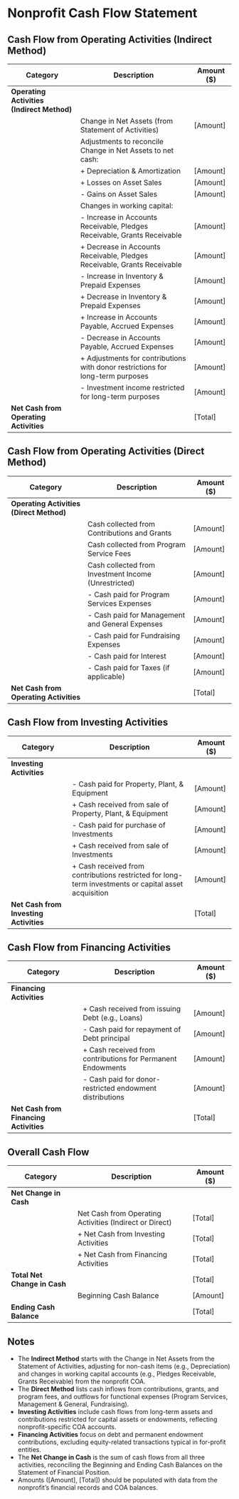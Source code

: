 # Nonprofit Cash Flow Statement

## Cash Flow from Operating Activities (Indirect Method)

| **Category**                              | **Description**                                    | **Amount ($)** |
|-------------------------------------------|----------------------------------------------------|----------------|
| **Operating Activities (Indirect Method)** |                                                    |                |
|                                           | Change in Net Assets (from Statement of Activities) | [Amount]       |
|                                           | Adjustments to reconcile Change in Net Assets to net cash: |                |
|                                           | + Depreciation & Amortization                     | [Amount]       |
|                                           | + Losses on Asset Sales                          | [Amount]       |
|                                           | - Gains on Asset Sales                           | [Amount]       |
|                                           | Changes in working capital:                       |                |
|                                           | - Increase in Accounts Receivable, Pledges Receivable, Grants Receivable | [Amount]       |
|                                           | + Decrease in Accounts Receivable, Pledges Receivable, Grants Receivable | [Amount]       |
|                                           | - Increase in Inventory & Prepaid Expenses        | [Amount]       |
|                                           | + Decrease in Inventory & Prepaid Expenses       | [Amount]       |
|                                           | + Increase in Accounts Payable, Accrued Expenses | [Amount]       |
|                                           | - Decrease in Accounts Payable, Accrued Expenses | [Amount]       |
|                                           | + Adjustments for contributions with donor restrictions for long-term purposes | [Amount]       |
|                                           | - Investment income restricted for long-term purposes | [Amount]       |
| **Net Cash from Operating Activities**    |                                                    | [Total]        |

## Cash Flow from Operating Activities (Direct Method)

| **Category**                              | **Description**                                    | **Amount ($)** |
|-------------------------------------------|----------------------------------------------------|----------------|
| **Operating Activities (Direct Method)**  |                                                    |                |
|                                           | Cash collected from Contributions and Grants      | [Amount]       |
|                                           | Cash collected from Program Service Fees          | [Amount]       |
|                                           | Cash collected from Investment Income (Unrestricted) | [Amount]       |
|                                           | - Cash paid for Program Services Expenses         | [Amount]       |
|                                           | - Cash paid for Management and General Expenses   | [Amount]       |
|                                           | - Cash paid for Fundraising Expenses              | [Amount]       |
|                                           | - Cash paid for Interest                          | [Amount]       |
|                                           | - Cash paid for Taxes (if applicable)             | [Amount]       |
| **Net Cash from Operating Activities**    |                                                    | [Total]        |

## Cash Flow from Investing Activities

| **Category**                              | **Description**                                    | **Amount ($)** |
|-------------------------------------------|----------------------------------------------------|----------------|
| **Investing Activities**                  |                                                    |                |
|                                           | - Cash paid for Property, Plant, & Equipment      | [Amount]       |
|                                           | + Cash received from sale of Property, Plant, & Equipment | [Amount] |
|                                           | - Cash paid for purchase of Investments           | [Amount]       |
|                                           | + Cash received from sale of Investments          | [Amount]       |
|                                           | + Cash received from contributions restricted for long-term investments or capital asset acquisition | [Amount] |
| **Net Cash from Investing Activities**    |                                                    | [Total]        |

## Cash Flow from Financing Activities

| **Category**                              | **Description**                                    | **Amount ($)** |
|-------------------------------------------|----------------------------------------------------|----------------|
| **Financing Activities**                  |                                                    |                |
|                                           | + Cash received from issuing Debt (e.g., Loans)   | [Amount]       |
|                                           | - Cash paid for repayment of Debt principal       | [Amount]       |
|                                           | + Cash received from contributions for Permanent Endowments | [Amount]       |
|                                           | - Cash paid for donor-restricted endowment distributions | [Amount]       |
| **Net Cash from Financing Activities**    |                                                    | [Total]        |

## Overall Cash Flow

| **Category**                              | **Description**                                    | **Amount ($)** |
|-------------------------------------------|----------------------------------------------------|----------------|
| **Net Change in Cash**                    |                                                    |                |
|                                           | Net Cash from Operating Activities (Indirect or Direct) | [Total]        |
|                                           | + Net Cash from Investing Activities              | [Total]        |
|                                           | + Net Cash from Financing Activities              | [Total]        |
| **Total Net Change in Cash**              |                                                    | [Total]        |
|                                           | Beginning Cash Balance                           | [Amount]       |
| **Ending Cash Balance**                   |                                                    | [Total]        |

## Notes
- The **Indirect Method** starts with the Change in Net Assets from the Statement of Activities, adjusting for non-cash items (e.g., Depreciation) and changes in working capital accounts (e.g., Pledges Receivable, Grants Receivable) from the nonprofit COA.
- The **Direct Method** lists cash inflows from contributions, grants, and program fees, and outflows for functional expenses (Program Services, Management & General, Fundraising).
- **Investing Activities** include cash flows from long-term assets and contributions restricted for capital assets or endowments, reflecting nonprofit-specific COA accounts.
- **Financing Activities** focus on debt and permanent endowment contributions, excluding equity-related transactions typical in for-profit entities.
- The **Net Change in Cash** is the sum of cash flows from all three activities, reconciling the Beginning and Ending Cash Balances on the Statement of Financial Position.
- Amounts ([Amount], [Total]) should be populated with data from the nonprofit’s financial records and COA balances.
